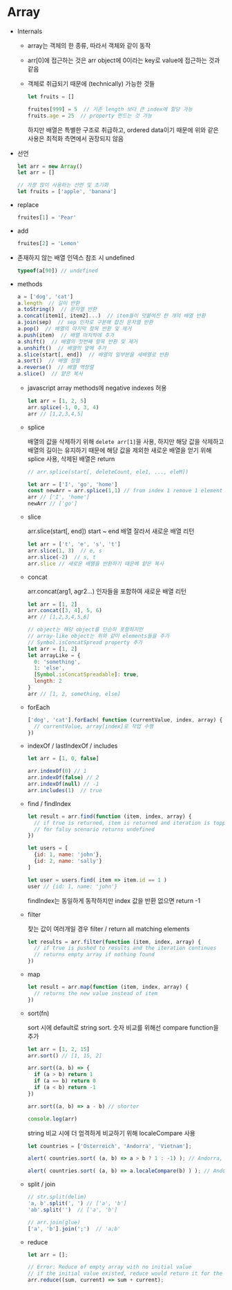 # Array

- Internals

  - array는 객체의 한 종류, 따라서 객체와 같이 동작

  - arr[0]에 접근하는 것은 arr object에 0이라는 key로 value에 접근하는 것과 같음

  - 객체로 취급되기 때문에 (technically) 가능한 것들

    ```js
    let fruits = []
    
    fruites[999] = 5  // 기존 length 보다 큰 index에 할당 가능
    fruits.age = 25  // property 만드는 것 가능
    ```

    하지만 배열은 특별한 구조로 취급하고, ordered data이기 때문에 위와 같은 사용은 최적화 측면에서 권장되지 않음

- 선언

  ```js
  let arr = new Array()
  let arr = []
  
  // 가장 많이 사용하는 선언 및 초기화
  let fruits = ['apple', 'banana']
  ```

- replace

  ```js
  fruites[1] = 'Pear'
  ```

- add

  ```js
  fruites[2] = 'Lemon'
  ```

- 존재하지 않는 배열 인덱스 참조 시 undefined

  ```js
  typeof(a[90]) // undefined
  ```

- methods

  ```js
  a = ['dog', 'cat']
  a.length  // 길이 반환
  a.toString()  // 문자열 반환
  a.concat(item1[, item2]...)  // item들이 덧붙여진 한 개의 배열 반환
  a.join(sep)  // sep 인자로 구분해 합친 문자열 반환
  a.pop()  // 배열의 마지막 항목 반환 및 제거
  a.push(item)  // 배열 마지막에 추가
  a.shift()  // 배열의 첫번째 항목 반환 및 제거
  a.unshift()  // 배열의 앞에 추가
  a.slice(start[, end])  // 배열의 일부분을 새배열로 반환
  a.sort()  // 배열 정렬
  a.reverse()  // 배열 역정렬
  a.slice()  // 얕은 복사
  ```

  - javascript array methods에 negative indexes 허용

    ```js
    let arr = [1, 2, 5]
    arr.splice(-1, 0, 3, 4)
    arr // [1,2,3,4,5]
    ```

  - splice

    배열의 값을 삭제하기 위해 `delete arr[1]`을 사용, 하지만 해당 값을 삭제하고 배열의 길이는 유지하기 때문에 해당 값을 제외한 새로운 배열을 얻기 위해 splice 사용, 삭제된 배열은 return

    ```js
    // arr.splice(start[, deleteCount, ele1, ..., eleM])
    
    let arr = ['I', 'go', 'home']
    const newArr = arr.splice(1,1) // from index 1 remove 1 element
    arr // ['I', 'home']
    newArr // ['go']
    ```

  - slice

    arr.slice(start[, end]) start ~ end 배열 잘라서 새로운 배열 리턴

    ```js
    let arr = ['t', 'e', 's', 't']
    arr.slice(1, 3)  // e, s
    arr.slice(-2)  // s, t
    arr.slice // 새로운 배열을 반환하기 때문에 얕은 복사
    ```

  - concat

    arr.concat(arg1, agr2...) 인자들을 포함하여 새로운 배열 리턴

    ```js
    let arr = [1, 2]
    arr.concat([3, 4], 5, 6)
    arr // [1,2,3,4,5,6]
    ```

    ```js
    // object는 해당 object를 단순히 포함하지만
    // array-like object는 위와 같이 elements들을 추가
    // Symbol.isConcatSpread property 추가
    let arr = [1, 2]
    let arrayLike = {
      0: 'something',
      1: 'else',
      [Symbol.isConcatSpreadable]: true,
      length: 2
    }
    arr // [1, 2, something, else]
    
    ```

  - forEach

    ```js
    ['dog', 'cat'].forEach( function (currentValue, index, array) {
      // currentValue, array[index]로 작업 수행
    })
    ```

  - indexOf / lastIndexOf / includes

    ```js
    let arr = [1, 0, false]
    
    arr.indexOf(0) // 1
    arr.indexOf(false) // 2
    arr.indexOf(null) // -1
    arr.includes(1)  // true
    ```

  - find / findIndex

    ```js
    let result = arr.find(function (item, index, array) {
      // if true is returned, item is returned and iteration is topped
      // for falsy scenario returns undefined
    })
    ```

    ```js
    let users = [
      {id: 1, name: 'john'},
      {id: 2, name: 'sally'}
    ]
    
    let user = users.find( item => item.id == 1 )
    user // {id: 1, name: 'john'}
    ```

    findIndex는 동일하게 동작하지만 index 값을 반환 없으면 return -1

  - filter

    찾는 값이 여러개일 경우 filter / return all matching elements

    ```js
    let results = arr.filter(function (item, index, array) {
      // if true is pushed to results and the iteration continues
      // returns empty array if nothing found
    })
    ```

  - map

    ```js
    let result = arr.map(function (item, index, array) {
      // returns the new value instead of item
    })
    ```

  - sort(fn)

    sort 시에 default로 string sort. 숫자 비교를 위해선 compare function을 추가

    ```js
    let arr = [1, 2, 15]
    arr.sort() // [1, 15, 2]
    
    arr.sort((a, b) => {
      if (a > b) return 1
      if (a == b) return 0
      if (a < b) return -1
    })
    
    arr.sort((a, b) => a - b) // shorter
    
    console.log(arr)
    ```

    string 비교 시에 더 엄격하게 비교하기 위해 localeCompare 사용

    ```js
    let countries = ['Österreich', 'Andorra', 'Vietnam'];
    
    alert( countries.sort( (a, b) => a > b ? 1 : -1) ); // Andorra, Vietnam, Österreich (wrong)
    
    alert( countries.sort( (a, b) => a.localeCompare(b) ) ); // Andorra,Österreich,Vietnam (correct!)
    ```

  - split / join

    ```js
    // str.split(delim)
    'a, b'.split(', ') // ['a', 'b']
    'ab'.split('')  // ['a', 'b']
    ```

    ```js
    // arr.join(glue)
    ['a', 'b'].join(';')  // 'a;b'
    ```

  - reduce

    ```js
    let arr = [];
    
    // Error: Reduce of empty array with no initial value
    // if the initial value existed, reduce would return it for the empty arr.
    arr.reduce((sum, current) => sum + current);
    ```

    

    

    
